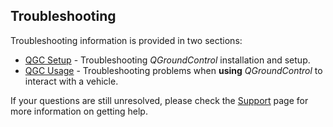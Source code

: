 ## Troubleshooting

Troubleshooting information is provided in two sections:

- [QGC Setup](../troubleshooting/qgc_setup.md) - Troubleshooting _QGroundControl_ installation and setup.
- [QGC Usage](../troubleshooting/qgc_usage.md) - Troubleshooting problems when **using** _QGroundControl_ to interact with a vehicle.

If your questions are still unresolved, please check the [Support](../Support/Support.md) page for more information on getting help.
